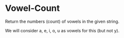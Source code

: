 # Vowel-Count

Return the numbers (count) of vowels in the given string.

We will consider a, e, i, o, u as vowels for this (but not y).
